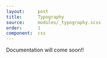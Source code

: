 ```yaml
---
layout:     post
title:      Typography
source:     modules/_typography.scss
order:      1
component:  css
---
```



<p class="lead">Documentation will come soon!!</p>
